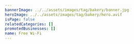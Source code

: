 ```yaml
---
bannerImage: ../../assets/images/tag/bakery/banner.jpg
heroImage: ../../assets/images/tag/bakery/hero.avif
isPage: false
relatedCategories: []
promotedBusinesses: []
name: Free Wi-Fi
---
```

